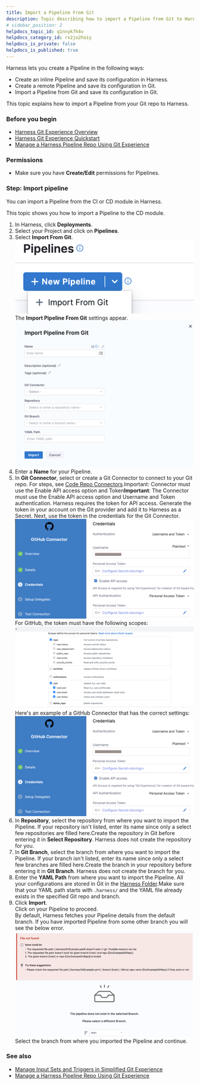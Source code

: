 ```yaml
---
title: Import a Pipeline From Git
description: Topic describing how to import a Pipeline from Git to Harness.
# sidebar_position: 2
helpdocs_topic_id: q1nnyk7h4v
helpdocs_category_id: rv2jo2hoiy
helpdocs_is_private: false
helpdocs_is_published: true
---
```


Harness lets you create a Pipeline in the following ways:

* Create an inline Pipeline and save its configuration in Harness.
* Create a remote Pipeline and save its configuration in Git.
* Import a Pipeline from Git and save its configuration in Git.

This topic explains how to import a Pipeline from your Git repo to Harness.

### Before you begin

* [Harness Git Experience Overview](git-experience-overview.md)
* [Harness Git Experience Quickstart​](configure-git-experience-for-harness-entities.md)
* [Manage a Harness Pipeline Repo Using Git Experience](manage-a-harness-pipeline-repo-using-git-experience.md)

### Permissions

* Make sure you have **Create/Edit** permissions for Pipelines.

### Step: Import pipeline

You can import a Pipeline from the CI or CD module in Harness.

This topic shows you how to import a Pipeline to the CD module.

1. In Harness, click **Deployments**.
2. Select your Project and click on **Pipelines**.
3. Select **Import From Git**.![](./static/import-a-pipeline-29.png)
The **Import Pipeline From Git** settings appear.![](./static/import-a-pipeline-30.png)
4. Enter a **Name** for your Pipeline.
5. In **Git Connector**, select or create a Git Connector to connect to your Git repo. For steps, see [Code Repo Connectors](https://docs.harness.io/category/code-repo-connectors).Important: Connector must use the Enable API access option and Token**Important**: The Connector must use the Enable API access option and Username and Token authentication. Harness requires the token for API access. Generate the token in your account on the Git provider and add it to Harness as a Secret. Next, use the token in the credentials for the Git Connector.​  
![](./static/import-a-pipeline-31.png)  
For GitHub, the token must have the following scopes:  
![](./static/import-a-pipeline-32.png)
Here's an example of a GitHub Connector that has the correct settings:​![](./static/import-a-pipeline-33.png)
6. In **Repository**, select the repository from where you want to import the Pipeline. If your repository isn't listed, enter its name since only a select few repositories are filled here.Create the repository in Git before entering it in **Select Repository**. Harness does not create the repository for you.
7. In **Git Branch**, select the branch from where you want to import the Pipeline. If your branch isn't listed, enter its name since only a select few branches are filled here.Create the branch in your repository before entering it in **Git Branch**. Harness does not create the branch for you.
8. Enter the **YAML Path** from where you want to import the Pipeline. All your configurations are stored in Git in the [Harness Folder](harness-git-experience-overview.md#harness-folder).Make sure that your YAML path starts with `.harness/` and the YAML file already exists in the specified Git repo and branch.
9. Click **Import**.  
Click on your Pipeline to proceed.  
By default, Harness fetches your Pipeline details from the default branch. If you have imported Pipeline from some other branch you will see the below error.![](./static/import-a-pipeline-34.png)
Select the branch from where you imported the Pipeline and continue.

### See also

* [Manage Input Sets and Triggers in Simplified Git Experience​](manage-input-sets-in-simplified-git-experience.md)
* [Manage a Harness Pipeline Repo Using Git Experience](manage-a-harness-pipeline-repo-using-git-experience.md)

